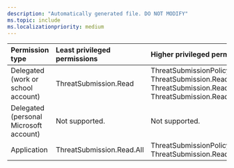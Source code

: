 ```yaml
---
description: "Automatically generated file. DO NOT MODIFY"
ms.topic: include
ms.localizationpriority: medium
---
```


|Permission type|Least privileged permissions|Higher privileged permissions|
|:---|:---|:---|
|Delegated (work or school account)|ThreatSubmission.Read|ThreatSubmissionPolicy.ReadWrite.All, ThreatSubmission.Read.All, ThreatSubmission.ReadWrite, ThreatSubmission.ReadWrite.All|
|Delegated (personal Microsoft account)|Not supported.|Not supported.|
|Application|ThreatSubmission.Read.All|ThreatSubmissionPolicy.ReadWrite.All, ThreatSubmission.ReadWrite.All|


